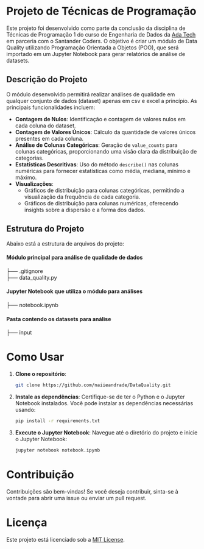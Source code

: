 # Projeto de Técnicas de Programação

Este projeto foi desenvolvido como parte da conclusão da disciplina de Técnicas de Programação 1 do curso de Engenharia de Dados da [Ada Tech](https://ada.tech/sou-aluno/programas/santander-coders-2024) em parceria com o Santander Coders. 
O objetivo é criar um módulo de Data Quality utilizando Programação Orientada a Objetos (POO), que será importado em um Jupyter Notebook para gerar relatórios de análise de datasets.

## Descrição do Projeto

O módulo desenvolvido permitirá realizar análises de qualidade em qualquer conjunto de dados (dataset) apenas em csv e excel a princípio. As principais funcionalidades incluem:

- **Contagem de Nulos**: Identificação e contagem de valores nulos em cada coluna do dataset.
- **Contagem de Valores Únicos**: Cálculo da quantidade de valores únicos presentes em cada coluna.
- **Análise de Colunas Categóricas**: Geração de `value_counts` para colunas categóricas, proporcionando uma visão clara da distribuição de categorias.
- **Estatísticas Descritivas**: Uso do método `describe()` nas colunas numéricas para fornecer estatísticas como média, mediana, mínimo e máximo.
- **Visualizações**:
  - Gráficos de distribuição para colunas categóricas, permitindo a visualização da frequência de cada categoria.
  - Gráficos de distribuição para colunas numéricas, oferecendo insights sobre a dispersão e a forma dos dados.

## Estrutura do Projeto

Abaixo está a estrutura de arquivos do projeto:

#### Módulo principal para análise de qualidade de dados 
├── .gitignore     
├── data_quality.py 

#### Jupyter Notebook que utiliza o módulo para análises
├── notebook.ipynb 

#### Pasta contendo os datasets para análise
├── input 

# Como Usar

1. **Clone o repositório**:
   ```bash
   git clone https://github.com/naiieandrade/DataQuality.git
2. **Instale as dependências**: Certifique-se de ter o Python e o Jupyter Notebook instalados. Você pode instalar as dependências necessárias usando:

   ```bash
   pip install -r requirements.txt
3. **Execute o Jupyter Notebook**: Navegue até o diretório do projeto e inicie o Jupyter Notebook:
   ```bash
   jupyter notebook notebook.ipynb
# Contribuição
Contribuições são bem-vindas! Se você deseja contribuir, sinta-se à vontade para abrir uma issue ou enviar um pull request.

# Licença
Este projeto está licenciado sob a [MIT License](https://opensource.org/license/mit).